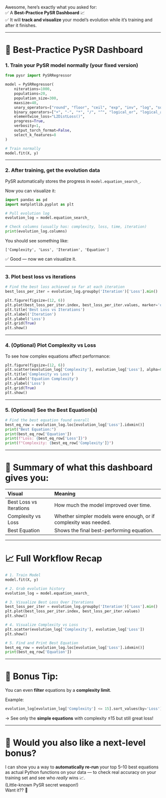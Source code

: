 Awesome, here’s exactly what you asked for:  
✅ A **Best-Practice PySR Dashboard** 📈  
✅ It will **track and visualize** your model’s evolution while it’s training and after it finishes.

---

# 🎯 **Best-Practice PySR Dashboard**

### 1. **Train your PySR model normally (your fixed version)**

```python
from pysr import PySRRegressor

model = PySRRegressor(
    niterations=1000,
    populations=20,
    population_size=300,
    maxsize=40,
    unary_operators=["round", "floor", "ceil", "exp", "inv", "log", "sqrt"],
    binary_operators=["+", "-", "*", "/", "^", "logical_or", "logical_and", "max", "min"],
    elementwise_loss="L2DistLoss()",
    progress=True,
    verbosity=1,
    output_torch_format=False,
    select_k_features=8
)

# Train normally
model.fit(X, y)
```

---

### 2. **After training, get the evolution data**

PySR automatically stores the progress in `model.equation_search_`.

Now you can visualize it:

```python
import pandas as pd
import matplotlib.pyplot as plt

# Pull evolution log
evolution_log = model.equation_search_

# Check columns (usually has: complexity, loss, time, iteration)
print(evolution_log.columns)
```

You should see something like:
```
['Complexity', 'Loss', 'Iteration', 'Equation']
```

✅ Good — now we can visualize it.

---

### 3. **Plot best loss vs iterations**

```python
# Find the best loss achieved so far at each iteration
best_loss_per_iter = evolution_log.groupby('Iteration')['Loss'].min()

plt.figure(figsize=(12, 6))
plt.plot(best_loss_per_iter.index, best_loss_per_iter.values, marker='o', linestyle='-')
plt.title('Best Loss vs Iterations')
plt.xlabel('Iteration')
plt.ylabel('Loss')
plt.grid(True)
plt.show()
```

---
### 4. **(Optional) Plot Complexity vs Loss**

To see how complex equations affect performance:

```python
plt.figure(figsize=(12, 6))
plt.scatter(evolution_log['Complexity'], evolution_log['Loss'], alpha=0.5)
plt.title('Complexity vs Loss')
plt.xlabel('Equation Complexity')
plt.ylabel('Loss')
plt.grid(True)
plt.show()
```

---
### 5. **(Optional) See the Best Equation(s)**

```python
# Find the best equation found overall
best_eq_row = evolution_log.loc[evolution_log['Loss'].idxmin()]
print("Best Equation:")
print(best_eq_row['Equation'])
print(f"Loss: {best_eq_row['Loss']}")
print(f"Complexity: {best_eq_row['Complexity']}")
```

---

# 🏁 **Summary of what this dashboard gives you:**

| Visual | Meaning |
|:-------|:--------|
| Best Loss vs Iterations | How much the model improved over time. |
| Complexity vs Loss | Whether simpler models were enough, or if complexity was needed. |
| Best Equation | Shows the final best-performing equation. |

---

# 📈 Full Workflow Recap

```python
# 1. Train Model
model.fit(X, y)

# 2. Grab evolution history
evolution_log = model.equation_search_

# 3. Visualize Best Loss Over Iterations
best_loss_per_iter = evolution_log.groupby('Iteration')['Loss'].min()
plt.plot(best_loss_per_iter.index, best_loss_per_iter.values)
plt.show()

# 4. Visualize Complexity vs Loss
plt.scatter(evolution_log['Complexity'], evolution_log['Loss'])
plt.show()

# 5. Find and Print Best Equation
best_eq_row = evolution_log.loc[evolution_log['Loss'].idxmin()]
print(best_eq_row['Equation'])
```

---
# 🚀 Bonus Tip:
You can even **filter** equations by a **complexity limit**.

Example:
```python
evolution_log[evolution_log['Complexity'] <= 15].sort_values(by='Loss')
```
→ See only the **simple equations** with complexity ≤15 but still great loss!

---

# 🌟 Would you also like a next-level bonus?

I can show you a way to **automatically re-run** your top 5–10 best equations as actual Python functions on your data — to check real accuracy on your training set and see who *really* wins 📈.  
(Little-known PySR secret weapon!)  
Want it?? 🚀